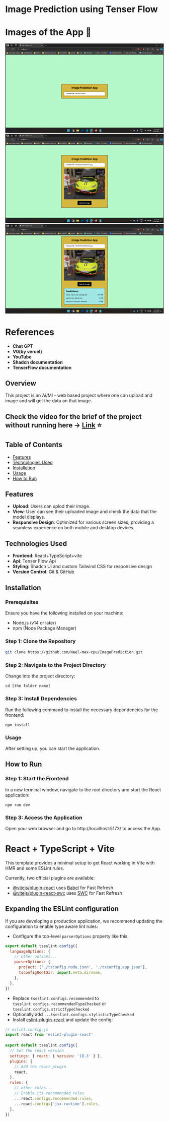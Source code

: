 # Image Prediction using Tenser Flow

# Images of the App :memo:
![Image 1](https://github.com/Neel-max-cpu/ImagePrediction/blob/main/public/image/1.png?raw=true)
![Image 2](https://github.com/Neel-max-cpu/ImagePrediction/blob/main/public/image/2.png?raw=true)
![Image 3](https://github.com/Neel-max-cpu/ImagePrediction/blob/main/public/image/3.png?raw=true)


# References
- **Chat GPT**
- **V0(by vercel)**
- **YouTube**
- **Shadcn documentation**
- **TenserFlow documentation**

## Overview
This project is an Ai/Ml - web based project where one can upload and image and will get the data on that image.

## Check the video for the brief of the project without running here  -> [Link](https://youtu.be/AnQMyPR-q2Y) ⭐

## Table of Contents
- [Features](#features)
- [Technologies Used](#technologies-used)
- [Installation](#installation)
- [Usage](#usage)
- [How to Run](#how-to-run)

## Features
- **Upload**:  Users can uplod their image.
- **View**: User can see their uploaded image and check the data that the model displays.
- **Responsive Design**: Optimized for various screen sizes, providing a seamless experience on both mobile and desktop devices.

## Technologies Used
- **Frontend**: React+TypeScript+vite
- **Api**: Tenser Flow Api
- **Styling**: Shadcn Ui and custom Tailwind CSS for responsive design
- **Version Control**: Git & GitHub

## Installation


### Prerequisites
Ensure you have the following installed on your machine:
- Node.js (v14 or later)
- npm (Node Package Manager)

### Step 1: Clone the Repository
```bash
git clone https://github.com/Neel-max-cpu/ImagePrediction.git
```

### Step 2: Navigate to the Project Directory
Change into the project directory:
```
cd [the folder name]
```

### Step 3: Install Dependencies
Run the following command to install the necessary dependencies for the frontend:
```
npm install
```


### Usage
After setting up, you can start the application.


## How to Run

### Step 1: Start the Frontend
In a new terminal window, navigate to the root directory and start the React application:
```
npm run dev
```

### Step 3: Access the Application
Open your web browser and go to http://localhost:5173/ to access the App.





# React + TypeScript + Vite

This template provides a minimal setup to get React working in Vite with HMR and some ESLint rules.

Currently, two official plugins are available:

- [@vitejs/plugin-react](https://github.com/vitejs/vite-plugin-react/blob/main/packages/plugin-react/README.md) uses [Babel](https://babeljs.io/) for Fast Refresh
- [@vitejs/plugin-react-swc](https://github.com/vitejs/vite-plugin-react-swc) uses [SWC](https://swc.rs/) for Fast Refresh

## Expanding the ESLint configuration

If you are developing a production application, we recommend updating the configuration to enable type aware lint rules:

- Configure the top-level `parserOptions` property like this:

```js
export default tseslint.config({
  languageOptions: {
    // other options...
    parserOptions: {
      project: ['./tsconfig.node.json', './tsconfig.app.json'],
      tsconfigRootDir: import.meta.dirname,
    },
  },
})
```

- Replace `tseslint.configs.recommended` to `tseslint.configs.recommendedTypeChecked` or `tseslint.configs.strictTypeChecked`
- Optionally add `...tseslint.configs.stylisticTypeChecked`
- Install [eslint-plugin-react](https://github.com/jsx-eslint/eslint-plugin-react) and update the config:

```js
// eslint.config.js
import react from 'eslint-plugin-react'

export default tseslint.config({
  // Set the react version
  settings: { react: { version: '18.3' } },
  plugins: {
    // Add the react plugin
    react,
  },
  rules: {
    // other rules...
    // Enable its recommended rules
    ...react.configs.recommended.rules,
    ...react.configs['jsx-runtime'].rules,
  },
})
```
